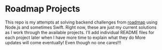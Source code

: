 # Roadmap Projects
This repo is my attempts at solving backend challenges from [roadmap][1] using Node.js and sometimes Swift.
Right now, these are just my current solutions as I work through the available projects.
I’ll add individual README files for each project later when I have more time to explain what they do
More updates will come eventually! Even though no one cares!!!

[1]:	https://roadmap.sh/projects?g=backend